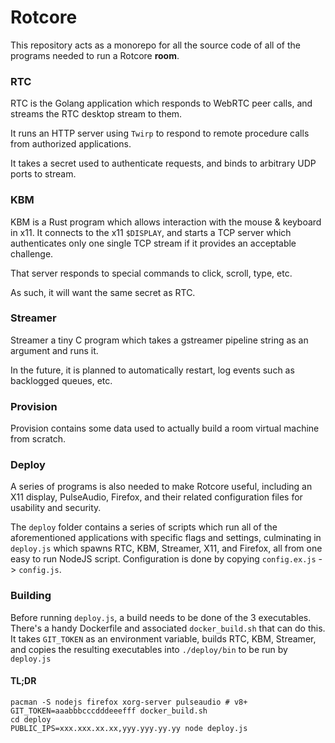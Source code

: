 # Rotcore

This repository acts as a monorepo for all the source code of all of the programs needed to run a Rotcore **room**.

### RTC

RTC is the Golang application which responds to WebRTC peer calls, and streams the RTC desktop stream to them.

It runs an HTTP server using `Twirp` to respond to remote procedure calls from authorized applications.

It takes a secret used to authenticate requests, and binds to arbitrary UDP ports to stream.

### KBM

KBM is a Rust program which allows interaction with the mouse & keyboard in x11. It connects to the x11 `$DISPLAY`,
and starts a TCP server which authenticates only one single TCP stream if it provides an acceptable challenge.

That server responds to special commands to click, scroll, type, etc.

As such, it will want the same secret as RTC.

### Streamer

Streamer a tiny C program which takes a gstreamer pipeline string as an argument and runs it.

In the future, it is planned to automatically restart, log events such as backlogged queues, etc.


### Provision

Provision contains some data used to actually build a room virtual machine from scratch.

### Deploy

A series of programs is also needed to make Rotcore useful, including an X11 display, PulseAudio, Firefox,
and their related configuration files for usability and security.

The `deploy` folder contains a series of scripts which run all of the aforementioned applications with
specific flags and settings, culminating in `deploy.js` which spawns RTC, KBM, Streamer, X11, and Firefox, 
all from one easy to run NodeJS script. Configuration is done by copying `config.ex.js` -> `config.js`.

### Building

Before running `deploy.js`, a build needs to be done of the 3 executables. There's a handy Dockerfile and associated
`docker_build.sh` that can do this. It takes `GIT_TOKEN` as an environment variable, builds RTC, KBM, Streamer, and copies
the resulting executables into `./deploy/bin` to be run by `deploy.js`

#### TL;DR

```shell
pacman -S nodejs firefox xorg-server pulseaudio # v8+
GIT_TOKEN=aaabbbcccdddeeefff docker_build.sh
cd deploy
PUBLIC_IPS=xxx.xxx.xx.xx,yyy.yyy.yy.yy node deploy.js
```